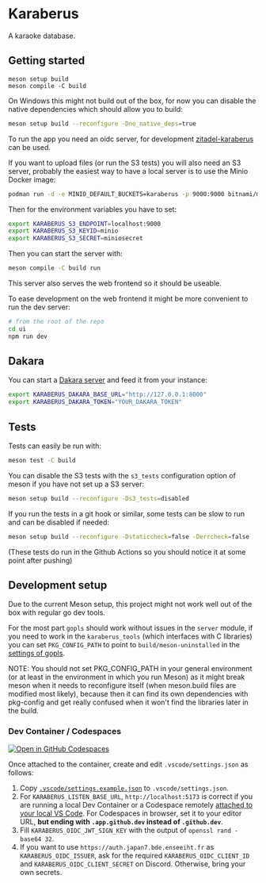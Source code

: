 # Karaberus

A karaoke database.

## Getting started

```
meson setup build
meson compile -C build
```

On Windows this might not build out of the box, for now you can disable the native dependencies which should allow you to build:
```sh
meson setup build --reconfigure -Dno_native_deps=true
```

To run the app you need an oidc server, for development [zitadel-karaberus](https://github.com/odrling/zitadel-karaberus) can be used.

If you want to upload files (or run the S3 tests) you will also need an S3 server, probably the easiest way to have a local server is to use the Minio Docker image:

```sh
podman run -d -e MINIO_DEFAULT_BUCKETS=karaberus -p 9000:9000 bitnami/minio:latest
```

Then for the environment variables you have to set:
```sh
export KARABERUS_S3_ENDPOINT=localhost:9000
export KARABERUS_S3_KEYID=minio
export KARABERUS_S3_SECRET=miniosecret
```

Then you can start the server with:
```sh
meson compile -C build run
```

This server also serves the web frontend so it should be useable.

To ease development on the web frontend it might be more convenient to run the dev server:
```sh
# from the root of the repo
cd ui
npm run dev
```

## Dakara

You can start a [Dakara server](https://github.com/DakaraProject/dakara-server/) and feed it from your instance:
```sh
export KARABERUS_DAKARA_BASE_URL="http://127.0.0.1:8000"
export KARABERUS_DAKARA_TOKEN="YOUR_DAKARA_TOKEN"
```

## Tests

Tests can easily be run with:
```sh
meson test -C build
```

You can disable the S3 tests with the `s3_tests` configuration option of meson if you have not set up a S3 server:
```sh
meson setup build --reconfigure -Ds3_tests=disabled
```

If you run the tests in a git hook or similar, some tests can be slow to run and can be disabled if needed:
```sh
meson setup build --reconfigure -Dstaticcheck=false -Derrcheck=false
```
(These tests do run in the Github Actions so you should notice it at some point after pushing)

## Development setup

Due to the current Meson setup, this project might not work well out of the box with regular go dev tools.

For the most part `gopls` should work without issues in the `server` module, if you need to work in the `karaberus_tools` (which interfaces with C libraries) you can set `PKG_CONFIG_PATH` to point to `build/meson-uninstalled` in the [settings of gopls](https://github.com/golang/tools/blob/master/gopls/doc/settings.md#env-mapstringstring).

NOTE: You should not set PKG_CONFIG_PATH in your general environment (or at least in the environment in which you run Meson) as it might break meson when it needs to reconfigure itself (when meson.build files are modified most likely), because then it can find its own dependencies with pkg-config and get really confused when it won't find the libraries later in the build.

### Dev Container / Codespaces

[![Open in GitHub Codespaces](https://github.com/codespaces/badge.svg)](https://codespaces.new/Japan7/karaberus?quickstart=1)

Once attached to the container, create and edit `.vscode/settings.json` as follows:

1. Copy [`.vscode/settings.example.json`](.vscode/settings.example.json) to `.vscode/settings.json`.
2. For `KARABERUS_LISTEN_BASE_URL`, `http://localhost:5173` is correct if you are running a local Dev Container or a Codespace remotely [attached to your local VS Code](https://docs.github.com/en/codespaces/developing-in-a-codespace/using-github-codespaces-in-visual-studio-code). For Codespaces in browser, set it to your editor URL, **but ending with `.app.github.dev` instead of `.github.dev`**.
3. Fill `KARABERUS_OIDC_JWT_SIGN_KEY` with the output of `openssl rand -base64 32`.
4. If you want to use `https://auth.japan7.bde.enseeiht.fr` as `KARABERUS_OIDC_ISSUER`, ask for the required `KARABERUS_OIDC_CLIENT_ID` and `KARABERUS_OIDC_CLIENT_SECRET` on Discord. Otherwise, bring your own secrets.
